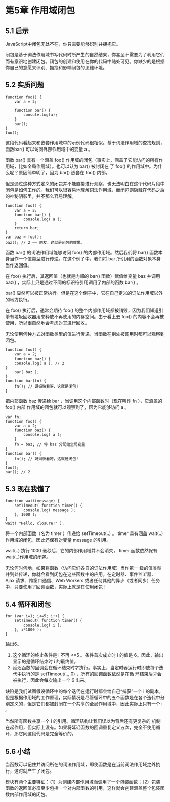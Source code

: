 # 第5章 作用域闭包 #

## 5.1 启示 ##

JavaScript中闭包无处不在，你只需要能够识别并拥抱它。

闭包是基于词法作用域书写代码时所产生的自然结果，你甚至不需要为了利用它们而有意识地创建闭包。闭包的创建和使用在你的代码中随处可见。你缺少的是根据你自己的意愿来识别、拥抱和影响闭包的思维环境。

## 5.2 实质问题 ##

	function foo() {
		var a = 2;

		function bar() {
			console.log(a);
		}
		bar();
	}
	foo();

这段代码看起来和嵌套作用域中的示例代码很相似。基于词法作用域的查找规则，函数bar() 可以访问外部作用域中的变量 a 。

函数 bar() 具有一个涵盖 foo() 作用域的闭包（事实上，涵盖了它能访问的所有作用域，比如全局作用域）。也可以认为 bar() 被封闭在
了 foo() 的作用域中。为什么呢？原因简单明了，因为 bar() 嵌套在 foo() 内部。

但是通过这种方式定义的闭包并不能直接进行观察，也无法明白在这个代码片段中闭包是如何工作的。我们可以很容易地理解词法作用域，而闭包则隐藏在代码之后的神秘阴影里，并不那么容易理解。

	function foo() {
		var a = 2;
		function bar() {
			console.log( a );
		}
		return bar;
	}
	var baz = foo();
	baz(); // 2 —— 朋友，这就是闭包的效果。

函数 bar() 的词法作用域能够访问 foo() 的内部作用域。然后我们将 bar() 函数本身当作一个值类型进行传递。在这个例子中，我们将 bar 所引用的函数对象本身当作返回值。

在 foo() 执行后，其返回值（也就是内部的 bar() 函数）赋值给变量 baz 并调用 baz() ，实际上只是通过不同的标识符引用调用了内部的函数 bar() 。

bar() 显然可以被正常执行。但是在这个例子中，它在自己定义的词法作用域以外的地方执行。

在 foo() 执行后，通常会期待 foo() 的整个内部作用域都被销毁，因为我们知道引擎有垃圾回收器用来释放不再使用的内存空间。由于看上去 foo() 的内容不会再被使用，所以很自然地会考虑对其进行回收。

无论使用何种方式对函数类型的值进行传递，当函数在别处被调用时都可以观察到闭包。

	function foo() {
		var a = 2;
		function baz() {
		console.log( a ); // 2
	}
		bar( baz );
	}
	function bar(fn) {
		fn(); // 妈妈快看呀，这就是闭包！
	}

把内部函数 baz 传递给 bar ，当调用这个内部函数时（现在叫作 fn ），它涵盖的 foo() 内部 作用域的闭包就可以观察到了，因为它能够访问 a 。

	var fn;
	function foo() {
		var a = 2;
		function baz() {
			console.log( a );
		}
		fn = baz; // 将 baz 分配给全局变量
	}
	function bar() {
		fn(); // 妈妈快看呀，这就是闭包！
	}
	foo();
	bar(); // 2

## 5.3 现在我懂了 ##

	function wait(message) {
		setTimeout( function timer() {
			console.log( message );
		}, 1000 );
	}
	wait( "Hello, closure!" );

将一个内部函数（名为 timer ）传递给 setTimeout(..) 。 timer 具有涵盖 wait(..) 作用域的闭包，因此还保有对变量 message 的引用。

wait(..) 执行 1000 毫秒后，它的内部作用域并不会消失， timer 函数依然保有 wait(..)作用域的闭包。

无论何时何地，如果将函数（访问它们各自的词法作用域）当作第一
级的值类型并到处传递，你就会看到闭包在这些函数中的应用。在定时器、事件监听器、Ajax 请求、跨窗口通信、Web Workers 或者任何其他的异步（或者同步）任务中，只要使用了回调函数，实际上就是在使用闭包！

## 5.4 循环和闭包 ##

	for (var i=1; i<=5; i++) {
		setTimeout( function timer() {
			console.log( i );
		}, i*1000 );
	}
输出6。

1. 这个循环的终止条件是 i 不再 <=5 。条件首次成立时 i 的值是
6。因此，输出显示的是循环结束时 i 的最终值。
2. 延迟函数的回调会在循环结束时才执行。事实上，当定时器运行时即使每个迭代中执行的是 setTimeout(.., 0) ，所有的回调函数依然是在循
环结束后才会被执行，因此会每次输出一个 6 出来。

缺陷是我们试图假设循环中的每个迭代在运行时都会给自己“捕获”一个 i 的副本。但是根据作用域的工作原理，实际情况是尽管循环中的五个函数是在各个迭代中分别定义的，但是它们都被封闭在一个共享的全局作用域中，因此实际上只有一个 i 。

当然所有函数共享一个 i 的引用。循环结构让我们误以为背后还有更复杂的
机制在起作用，但实际上没有。如果将延迟函数的回调重复定义五次，完全不使用循环，那它同这段代码是完全等价的。

## 5.6 小结 ##

当函数可以记住并访问所在的词法作用域，即使函数是在当前词法作用域之外执行，这时就产生了闭包。

模块有两个主要特征：（1）为创建内部作用域而调用了一个包装函数；（2）包装函数的返回值必须至少包括一个对内部函数的引用，这样就会创建涵盖整个包装函数内部作用域的闭包。


